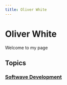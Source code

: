 ```yaml
---
title: Oliver White
---
```

# Oliver White

Welcome to my page



## Topics

### [Softwave Development](https://oliwhi.github.io/oliver_white/software)
